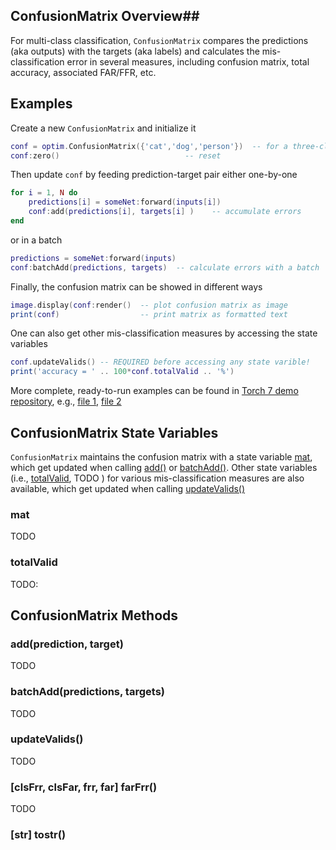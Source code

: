 ## ConfusionMatrix Overview##

For multi-class classification, `ConfusionMatrix` compares the predictions (aka outputs) with the targets (aka labels) and calculates the mis-classification error in several measures, including confusion matrix, total accuracy, associated FAR/FFR, etc.
<!--
Whenever fed with (prediction, target) pair or pairs,`ConfusionMatrix` updates its internal book keeping for misclassification.
Handy methods are provided to print or plot the confusion matrix. 
-->

## Examples ##
Create a new `ConfusionMatrix` and initialize it
``` lua
conf = optim.ConfusionMatrix({'cat','dog','person'})  -- for a three-class classification
conf:zero()                            -- reset
```
Then update `conf` by feeding prediction-target pair either one-by-one
``` lua
for i = 1, N do
    predictions[i] = someNet:forward(inputs[i])
    conf:add(predictions[i], targets[i] )    -- accumulate errors
end
```
or in a batch
``` lua
predictions = someNet:forward(inputs)
conf:batchAdd(predictions, targets)  -- calculate errors with a batch
```
Finally, the confusion matrix can be showed in different ways
``` lua
image.display(conf:render()  -- plot confusion matrix as image
print(conf)                  -- print matrix as formatted text
```
One can also get other mis-classification measures by accessing the state variables
``` lua
conf.updateValids() -- REQUIRED before accessing any state varible!
print('accuracy = ' .. 100*conf.totalValid .. '%')
```

More complete, ready-to-run examples can be found in [Torch 7 demo repository](https://github.com/torch/demos), e.g., 
[file 1](https://github.com/torch/demos/blob/master/person-detector/train.lua), 
[file 2](https://github.com/torch/demos/blob/master/train-a-digit-classifier/train-on-mnist.lua)

## ConfusionMatrix State Variables ##
`ConfusionMatrix` maintains the confusion matrix with a state variable [mat](#mat), 
which get updated when calling [add()](#add) or [batchAdd()](#batchAdd).
Other state variables (i.e., [totalValid](#totalValid), TODO ) for various mis-classification measures are also available, 
which get updated when calling [updateValids()](#updateValids)

### mat ###
TODO

### totalValid ###
TODO:

## ConfusionMatrix Methods ##
### add(prediction, target) ###
TODO

### batchAdd(predictions, targets) ###
TODO

### updateValids() ###
TODO

### [clsFrr, clsFar, frr, far] farFrr() ###
TODO

### [str] __tostr__() ###